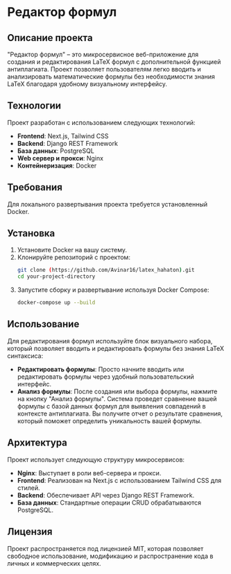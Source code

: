 # Редактор формул

## Описание проекта
"Редактор формул" – это микросервисное веб-приложение для создания и редактирования LaTeX формул с дополнительной функцией антиплагиата. Проект позволяет пользователям легко вводить и анализировать математические формулы без необходимости знания LaTeX благодаря удобному визуальному интерфейсу.

## Технологии
Проект разработан с использованием следующих технологий:
- **Frontend**: Next.js, Tailwind CSS
- **Backend**: Django REST Framework
- **База данных**: PostgreSQL
- **Web сервер и прокси**: Nginx
- **Контейнеризация**: Docker

## Требования
Для локального развертывания проекта требуется установленный Docker.

## Установка
1. Установите Docker на вашу систему.
2. Клонируйте репозиторий с проектом:
   ```bash
   git clone (https://github.com/Avinar16/latex_hahaton).git
   cd your-project-directory
   ```
3. Запустите сборку и развертывание используя Docker Compose:
   ```bash
   docker-compose up --build
   ```

## Использование
Для редактирования формул используйте блок визуального набора, который позволяет вводить и редактировать формулы без знания LaTeX синтаксиса:
- **Редактировать формулы**: Просто начните вводить или редактировать формулы через удобный пользовательский интерфейс.
- **Анализ формулы**:
 После создания или выбора формулы, нажмите на кнопку "Анализ формулы".
 Система проведет сравнение вашей формулы с базой данных формул для выявления совпадений в контексте антиплагиата.
 Вы получите отчет о результате сравнения, который поможет определить уникальность вашей формулы.

## Архитектура
Проект использует следующую структуру микросервисов:
- **Nginx**: Выступает в роли веб-сервера и прокси.
- **Frontend**: Реализован на Next.js с использованием Tailwind CSS для стилей.
- **Backend**: Обеспечивает API через Django REST Framework.
- **База данных**: Стандартные операции CRUD обрабатываются PostgreSQL.

## Лицензия
Проект распространяется под лицензией MIT, которая позволяет свободное использование, модификацию и распространение кода в личных и коммерческих целях.
